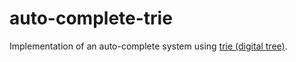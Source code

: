 # auto-complete-trie
Implementation of an auto-complete system using [trie (digital tree)](https://en.wikipedia.org/wiki/Trie).
